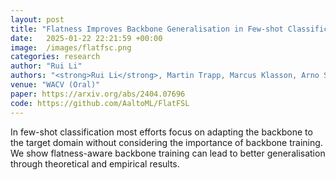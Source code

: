 ```yaml
---
layout: post
title: "Flatness Improves Backbone Generalisation in Few-shot Classification"
date:   2025-01-22 22:21:59 +00:00
image:  /images/flatfsc.png
categories: research
author: "Rui Li"
authors: "<strong>Rui Li</strong>, Martin Trapp, Marcus Klasson, Arno Solin"
venue: "WACV (Oral)"
paper: https://arxiv.org/abs/2404.07696
code: https://github.com/AaltoML/FlatFSL
---
```

In few-shot classification most efforts focus on adapting the backbone to the target domain without considering the importance of backbone training. We show flatness-aware backbone training can lead to better generalisation through theoretical and empirical results.